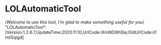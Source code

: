 # LOLAutomaticTool
/*Welcome to use this tool, I'm glad to make something useful for you*/
"LOLAutomaticTool":[Version:1.2.6.7,UpdateTime:2020.11.10,UrlCode:iXmNDi9h5la;OldUrlCode:ii1mli5qigd]
